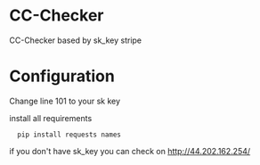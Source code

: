# CC-Checker
CC-Checker based by sk_key stripe

# Configuration
Change line 101 to your sk key

install all requirements

      pip install requests names
      
if you don't have sk_key you can check on http://44.202.162.254/
